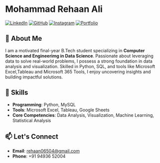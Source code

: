 # Mohammad Rehaan Ali

[![LinkedIn](https://img.shields.io/badge/-LinkedIn-blue?style=flat&logo=linkedin&logoColor=white)](https://www.linkedin.com/in/mohammad-rehaan-ali-882429285/)
[![GitHub](https://img.shields.io/badge/-GitHub-black?style=flat&logo=github&logoColor=white)](https://github.com/MohammadRehaanAli/)
[![Instagram](https://img.shields.io/badge/-Instagram-E4405F?style=flat&logo=instagram&logoColor=white)](https://www.instagram.com/_.reh.aan_/)
[![Portfolio](https://img.shields.io/badge/-Portfolio-green?style=flat&logo=google-chrome&logoColor=white)](http://datascienceportfol.io/rehaanali)

## 👋 About Me
I am a motivated final-year B.Tech student specializing in **Computer Science and Engineerimg in Data Science**. Passionate about leveraging data to solve real-world problems, I possess a strong foundation in data analysis and visualization. Skilled in Python, SQL, and tools like Microsoft Excel,Tableau and Microsoft 365 Tools, I enjoy uncovering insights and building impactful solutions.

## 🌟 Skills
- **Programming**: Python, MySQL
- **Tools**: Microsoft Excel, Tableau, Google Sheets
- **Core Competencies**: Data Analysis, Visualization, Machine Learning, Statistical Analysis

## 📫 Let's Connect
- **Email**: [rehaan06504@gmail.com](mailto:rehaan06504@gmail.com)
- **Phone**: +91 94936 52004
